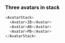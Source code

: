 ### Three avatars in stack

```js
<AvatarStack>
  <Avatar>IB</Avatar>
  <Avatar>AB</Avatar>
  <Avatar>PB</Avatar>
</AvatarStack>
```
